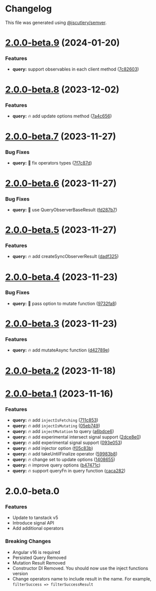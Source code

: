 # Changelog

This file was generated using [@jscutlery/semver](https://github.com/jscutlery/semver).

# [2.0.0-beta.9](https://github-personal/ngneat/query/compare/query-2.0.0-beta.8...query-2.0.0-beta.9) (2024-01-20)


### Features

* **query:** support observables in each client method ([7c82603](https://github-personal/ngneat/query/commit/7c826035ecabd1bf230d7e3025d8617bca614dcf))



# [2.0.0-beta.8](https://github-personal/ngneat/query/compare/query-2.0.0-beta.7...query-2.0.0-beta.8) (2023-12-02)


### Features

* **query:** 🔥 add update options method ([7a4c656](https://github-personal/ngneat/query/commit/7a4c656d7fce99ef22594ae14e5bd7be8b3aafa0))



# [2.0.0-beta.7](https://github-personal/ngneat/query/compare/query-2.0.0-beta.6...query-2.0.0-beta.7) (2023-11-27)


### Bug Fixes

* **query:** 🐞 fix operators types ([7f7c87d](https://github-personal/ngneat/query/commit/7f7c87df361c30f0984100fbabad0d6d6ea72ccd))



# [2.0.0-beta.6](https://github-personal/ngneat/query/compare/query-2.0.0-beta.5...query-2.0.0-beta.6) (2023-11-27)


### Bug Fixes

* **query:** 🐞 use QueryObserverBaseResult ([fd287b7](https://github-personal/ngneat/query/commit/fd287b71ffe6ee70fd1d27354b3f13c755f727b4))



# [2.0.0-beta.5](https://github-personal/ngneat/query/compare/query-2.0.0-beta.4...query-2.0.0-beta.5) (2023-11-27)


### Features

* **query:** 🔥 add createSyncObserverResult ([dadf325](https://github-personal/ngneat/query/commit/dadf325d5809108c0f628e06845b4f311ad317ab))



# [2.0.0-beta.4](https://github-personal/ngneat/query/compare/query-2.0.0-beta.3...query-2.0.0-beta.4) (2023-11-23)


### Bug Fixes

* **query:** 🐞 pass option to mutate function ([9732fa8](https://github-personal/ngneat/query/commit/9732fa82ef938842e26d1c9532f0575bdcd4341e))



# [2.0.0-beta.3](https://github-personal/ngneat/query/compare/query-2.0.0-beta.2...query-2.0.0-beta.3) (2023-11-23)


### Features

* **query:** 🔥 add mutateAsync function ([d42789e](https://github-personal/ngneat/query/commit/d42789eabc37ef871ce992b6d2867c6d96bbd913))



# [2.0.0-beta.2](https://github-personal/ngneat/query/compare/query-2.0.0-beta.1...query-2.0.0-beta.2) (2023-11-18)



# [2.0.0-beta.1](https://github-personal/ngneat/query/compare/query-2.0.0-beta.0...query-2.0.0-beta.1) (2023-11-16)


### Features

* **query:** 🔥 add `injectIsFetching` ([711c853](https://github-personal/ngneat/query/commit/711c853b3628a80e2a519422a2c075b84d1ee336))
* **query:** 🔥 add `injectIsMutating` ([05eb749](https://github-personal/ngneat/query/commit/05eb7497edd427b4777fee65eb967fdb915f7f06))
* **query:** 🔥 add `injectMutation` to query ([a6bdce6](https://github-personal/ngneat/query/commit/a6bdce6c186218413b025524187ddc68c78abcb8))
* **query:** 🔥 add experimental intersect signal support ([2dce8e0](https://github-personal/ngneat/query/commit/2dce8e0b2e1d9703ded751db9becd8a35d68813c))
* **query:** 🔥 add experimental signal support ([093e053](https://github-personal/ngneat/query/commit/093e053f95a97d205fc0a73a2901dbca820b844e))
* **query:** 🔥 add injector option ([f05c83b](https://github-personal/ngneat/query/commit/f05c83bb2f6e05d1e3d66683f9377712512eb659))
* **query:** 🔥 add takeUntilFinalize operator ([59983b8](https://github-personal/ngneat/query/commit/59983b8360f98f8d519189fbd18a69a0e50c1b43))
* **query:** 🔥 change set to update options ([1408655](https://github-personal/ngneat/query/commit/140865563a312e972e5988057a8d229e0dd5a761))
* **query:** 🔥 improve query options ([b47471c](https://github-personal/ngneat/query/commit/b47471cba29253dece41fb83a13cf97534fcbfe6))
* **query:** 🔥 support queryFn in query function ([caca282](https://github-personal/ngneat/query/commit/caca282d20c96630fa6f7fe03eac4c348344d8b3))



# 2.0.0-beta.0

### Features

- Update to tanstack v5
- Introduce signal API
- Add additional operators

### Breaking Changes

- Angular v16 is required
- Persisted Query Removed
- Mutation Result Removed
- Constructor DI Removed. You should now use the inject functions version
- Change operators name to include result in the name. For example, `filterSuccess => filterSuccessResult`
